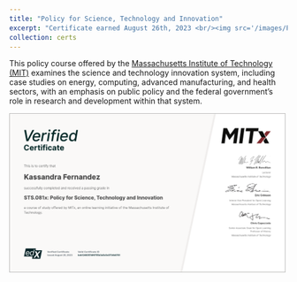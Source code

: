 ```yaml
---
title: "Policy for Science, Technology and Innovation"
excerpt: "Certificate earned August 26th, 2023 <br/><img src='/images/PSTICert.png' width=500>"
collection: certs
---
```


This policy course offered by the [Massachusetts Institute of Technology (MIT)](https://www.edx.org/learn/science/massachusetts-institute-of-technology-policy-for-science-technology-and-innovation) examines the science and technology innovation system, including case studies on energy, computing, advanced manufacturing, and health sectors, with an emphasis on public policy and the federal government’s role in research and development within that system.

<img src='/images/PSTICert.png' width=500>
